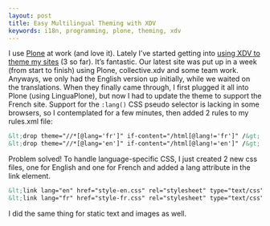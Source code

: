 ```yaml
---
layout: post
title: Easy Multilingual Theming with XDV
keywords: i18n, programming, plone, theming, xdv
---
```

I use [Plone][plone] at work (and love it). Lately I’ve started getting into
[using XDV to theme my sites][XDV] (3 so far). It’s fantastic. Our latest site
was put up in a week (from start to finish) using Plone, collective.xdv and
some team work. Anyways, we only had the English version up initially, while we
waited on the translations. When they finally came through, I first plugged it
all into Plone (using LinguaPlone), but now I had to update the theme to
support the French site. Support for the `:lang()` CSS pseudo selector is
lacking in some browsers, so I contemplated for a few minutes, then added 2
rules to my rules.xml file:

```xml
&lt;drop theme="//*[@lang='fr']" if-content="/html[@lang!='fr']" /&gt;
&lt;drop theme="//*[@lang='en']" if-content="/html[@lang!='en']" /&gt;
```

Problem solved! To handle language-specific CSS, I just created 2 new css
files, one for English and one for French and added a lang attribute in the
link element.

```xml
&lt;link lang="en" href="style-en.css" rel="stylesheet" type="text/css" /&gt;
&lt;link lang="fr" href="style-fr.css" rel="stylesheet" type="text/css" /&gt;
```

I did the same thing for static text and images as well.

[plone]: http://plone.org/ "Official Plone web site"
[XDV]: http://pypi.python.org/pypi/collective.xdv
